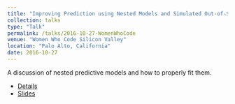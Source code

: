 ```yaml
---
title: "Improving Prediction using Nested Models and Simulated Out-of-Sample Data"
collection: talks
type: "Talk"
permalink: /talks/2016-10-27-WomenWhoCode
venue: "Women Who Code Silicon Valley"
location: "Palo Alto, California"
date: 2016-10-27
---
```


A discussion of nested predictive models and how to properly fit them.

* [Details](https://www.meetup.com/Women-Who-Code-Silicon-Valley/events/234199622/)
* [Slides](https://github.com/WinVector/NestedModelsTalk)